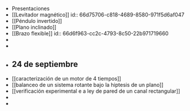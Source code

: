 - Presentaciones
- [[Levitador magnético]]
  id:: 66d75706-c818-4689-8580-971f5d6af047
- [[Péndulo invertido]]
- [[Plano inclinado]]
- [[Brazo flexible]]
  id:: 66d6f963-cc2c-4793-8c50-22b971719660
-
-
- ## 24 de septiembre
- [[caracterización de un motor de 4 tiempos]]
- [[balanceo de un sistema rotante bajo la hiptesis de un plano]]
- [[verificación experimental e a ley de pared de un canal rectangular]]
-
-
